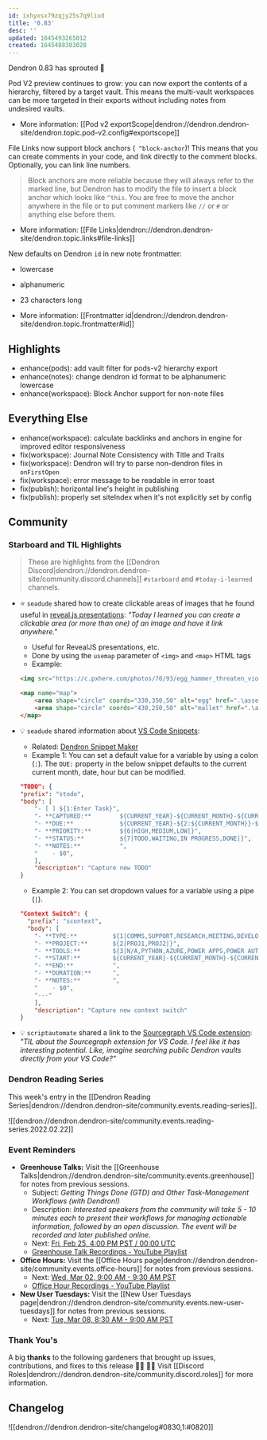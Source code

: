 ```yaml
---
id: ixhyxsx79zqjy25s7q9liud
title: '0.83'
desc: ''
updated: 1645493265012
created: 1645488383028
---
```


Dendron 0.83 has sprouted  🌱

Pod V2 preview continues to grow: you can now export the contents of a hierarchy, filtered by a target vault. This means the multi-vault workspaces can be more targeted in their exports without including notes from undesired vaults.

- More information: [[Pod v2 exportScope|dendron://dendron.dendron-site/dendron.topic.pod-v2.config#exportscope]]

File Links now support block anchors (` ^block-anchor`)! This means that you can create comments in your code, and link directly to the comment blocks. Optionally, you can link line numbers.

> Block anchors are more reliable because they will always refer to the marked line, but Dendron has to modify the file to insert a block anchor which looks like `^this`. You are free to move the anchor anywhere in the file or to put comment markers like `//` or `#` or anything else before them.

- More information: [[File Links|dendron://dendron.dendron-site/dendron.topic.links#file-links]]

New defaults on Dendron `id` in new note frontmatter:
- lowercase
- alphanumeric
- 23 characters long

- More information: [[Frontmatter id|dendron://dendron.dendron-site/dendron.topic.frontmatter#id]]

## Highlights
- enhance(pods): add vault filter for pods-v2 hierarchy export
- enhance(notes): change dendron id format to be alphanumeric lowercase
- enhance(workspace): Block Anchor support for non-note files

## Everything Else
- enhance(workspace): calculate backlinks and anchors in engine for improved editor responsiveness
- fix(workspace): Journal Note Consistency with Title and Traits
- fix(workspace): Dendron will try to parse non-dendron files in `onFirstOpen`
- fix(workspace): error message to be readable in error toast
- fix(publish): horizontal line's height in publishing
- fix(publish): properly set siteIndex when it's not explicitly set by config

## Community

### Starboard and TIL Highlights
<!-- TODO: update links. Delete section is no new items-->
> These are highlights from the [[Dendron Discord|dendron://dendron.dendron-site/community.discord.channels]] `#starboard` and `#today-i-learned` channels.

- ⭐ `seadude` shared how to create clickable areas of images that he found useful in [reveal.js presentations](https://marketplace.visualstudio.com/items?itemName=evilz.vscode-reveal): _"Today I learned you can create a clickable area (or more than one) of an image and have it link anywhere."_
    - Useful for RevealJS presentations, etc.
    - Done by using the `usemap` parameter of `<img>` and `<map>` HTML tags
    - Example:

    ```html
    <img src="https://c.pxhere.com/photos/70/93/egg_hammer_threaten_violence_fear_intimidate_hit_beat-767438.jpg!d" usemap="#map" height="550"/>

    <map name="map">
        <area shape="circle" coords="330,350,50" alt="egg" href=".\assets\pdfs\timeline2.pdf" target="_blank">
        <area shape="circle" coords="430,250,50" alt="mallet" href=".\assets\pdfs\timeline3.pdf" target="_blank">
    </map>
    ```

- 💡 `seadude` shared information about [VS Code Snippets](https://code.visualstudio.com/docs/editor/userdefinedsnippets):
    - Related: [Dendron Snippet Maker](https://marketplace.visualstudio.com/items?itemName=dendron.dendron-snippet-maker)
    - Example 1: You can set a default value for a variable by using a colon (`:`). The `DUE:` property in the below snippet defaults to the current current month, date, hour but can be modified.

    ```json
    "TODO": {
    "prefix": "stodo",
    "body": [
        "- [ ] ${1:Enter Task}",
        "- **CAPTURED:**        ${CURRENT_YEAR}-${CURRENT_MONTH}-${CURRENT_DATE}T${CURRENT_HOUR}:${CURRENT_MINUTE}:${CURRENT_SECOND}-08:00",
        "- **DUE:**             ${CURRENT_YEAR}-${2:${CURRENT_MONTH}}-${3:${CURRENT_DATE}}T${4:${CURRENT_HOUR}}:${5:${CURRENT_MINUTE}}:00-08:00",
        "- **PRIORITY:**        ${6|HIGH,MEDIUM,LOW|}",
        "- **STATUS:**          ${7|TODO,WAITING,IN PROGRESS,DONE|}",
        "- **NOTES:**           ",
        "    - $0",
        ],
        "description": "Capture new TODO"
    }
    ```

    - Example 2: You can set dropdown values for a variable using a pipe (`|`).

    ```json
    "Context Switch": {
      "prefix": "scontext",
      "body": [
        "- **TYPE:**          ${1|COMMS,SUPPORT,RESEARCH,MEETING,DEVELOPMENT,TESTING,VALIDATION,CI/CD,PROJECT MGMT,CONSULTING,DOCUMENTATION,ADMINISTRATION,TRAINING,BREAK|}",
        "- **PROJECT:**       ${2|PROJ1,PROJ2|}",
        "- **TOOLS:**         ${3|N/A,PYTHON,AZURE,POWER APPS,POWER AUTOMATE,POWER BI,SHAREPOINT,DENDRON|}",
        "- **START:**         ${CURRENT_YEAR}-${CURRENT_MONTH}-${CURRENT_DATE}T${CURRENT_HOUR}:{$CURRENT_MINUTE}:${CURRENT_SECOND}-08:00",
        "- **END:**           ",
        "- **DURATION:**      ",
        "- **NOTES:**         ",
        "    - $0",
        "---"
        ],
        "description": "Capture new context switch"
    }
    ```

- 💡 `scriptautomate` shared a link to the [Sourcegraph VS Code extension](https://marketplace.visualstudio.com/items?itemName=sourcegraph.sourcegraph): _"TIL about the Sourcegraph extension for VS Code. I feel like it has interesting potential. Like, imagine searching public Dendron vaults directly from your VS Code?"_

### Dendron Reading Series

This week's entry in the [[Dendron Reading Series|dendron://dendron.dendron-site/community.events.reading-series]].

![[dendron://dendron.dendron-site/community.events.reading-series.2022.02.22]]

### Event Reminders

- **Greenhouse Talks:** Visit the [[Greenhouse Talks|dendron://dendron.dendron-site/community.events.greenhouse]] for notes from previous sessions.
    - Subject: _Getting Things Done (GTD) and Other Task-Management Workflows (with Dendron!)_
    - Description: _Interested speakers from the community will take 5 - 10 minutes each to present their workflows for managing actionable information, followed by an open discussion. The event will be recorded and later published online._
    - Next: [Fri, Feb 25, 4:00 PM PST / 00:00 UTC](https://link.dendron.so/luma)
    - [Greenhouse Talk Recordings - YouTube Playlist](https://link.dendron.so/greenhouse)
- **Office Hours:** Visit the [[Office Hours page|dendron://dendron.dendron-site/community.events.office-hours]] for notes from previous sessions.
    - Next: [Wed, Mar 02, 9:00 AM - 9:30 AM PST](https://link.dendron.so/luma)
    - [Office Hour Recordings - YouTube Playlist](https://link.dendron.so/6yPa)
- **New User Tuesdays:** Visit the [[New User Tuesdays page|dendron://dendron.dendron-site/community.events.new-user-tuesdays]] for notes from previous sessions.
    - Next: [Tue, Mar 08, 8:30 AM - 9:00 AM PST](https://link.dendron.so/luma)

### Thank You's

A big **thanks** to the following gardeners that brought up issues, contributions, and fixes to this release :man_farmer: :woman_farmer: 
Visit [[Discord Roles|dendron://dendron.dendron-site/community.discord.roles]] for more information.

## Changelog
![[dendron://dendron.dendron-site/changelog#0830,1:#0820]]
